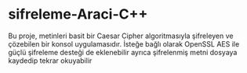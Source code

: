 # sifreleme-Araci-C++
Bu proje, metinleri basit bir Caesar Cipher algoritmasıyla şifreleyen ve çözebilen bir konsol uygulamasıdır. İsteğe bağlı olarak OpenSSL AES ile güçlü şifreleme desteği de eklenebilir ayrıca şifrelenmiş metni dosyaya kaydedip tekrar okuyabilir
